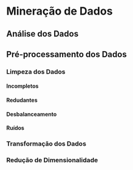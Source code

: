 # Mineração de Dados

## Análise dos Dados

## Pré-processamento dos Dados

### Limpeza dos Dados

#### Incompletos

#### Redudantes

#### Desbalanceamento

#### Ruídos

### Transformação dos Dados

### Redução de Dimensionalidade



